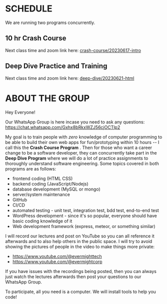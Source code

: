 # SCHEDULE

We are running two programs concurrently.

## 10 hr Crash Course
Next class time and zoom link here: [crash-course/20230617-intro](crash-course/20230624-shell-coding)

## Deep Dive Practice and Training
Next class time and zoom link here: [deep-dive/20230621-html](crash-course/20230617-html)

# ABOUT THE GROUP
Hey Everyone! 

Our WhatsApp Group is here incase you need to ask any questions: https://chat.whatsapp.com/Gxhx8bRkxWZJ56cjOCTlp2

My goal is to train people with *zero* knowledge of computer programming to be able to build their own web apps for fun/prototyping within 10 hours -- I call this the **Crash Course Program** .  Then for those who want a career change to be a software developer, they can concurrently take part in the **Deep Dive Program** where we will do a lot of practice assignments to thoroughly understand software engineering.  Some topics covered in both programs are as follows:

- frontend coding (HTML CSS)
- backend coding (JavaScript/Nodejs)
- database development (MySQL or mongo)
- server/system maintenance
- GitHub
- CI/CD
- automated testing - unit test, integration test, bdd test, end-to-end test
- WordPress development - since it's so popular, everyone should have basic coding knowledge of it
- Web development framework (express, meteor, or something similar)

I will record our lectures and post on YouTube so you can all reference it afterwards and to also help others in the public space.  I will try to avoid showing the pictures of people in the video to make things more private:

- https://www.youtube.com/@evermighttech
- https://www.youtube.com/@evermightcorp

If you have issues with the recordings being posted, then you can always just watch the lectures afterwards then post your questions to our WhatsApp Group.

To participate, all you need is a computer.   We will install tools to help you code!
